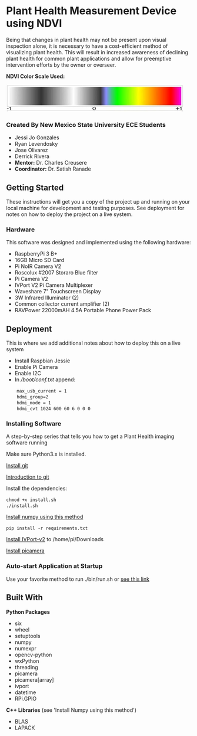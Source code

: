 # Plant Health Measurement Device using NDVI

Being that changes in plant health may not be present upon visual inspection alone, it is necessary to have a cost-efficient method of visualizing plant health. This will result in increased awareness of declining plant health for common plant applications and allow for preemptive intervention efforts by the owner or overseer. 

**NDVI Color Scale Used:**

![NDVI Scale](SavedImages/scale.jpg "NDVI Scale")



### Created By New Mexico State University ECE Students

* Jessi Jo Gonzales
* Ryan Levendosky
* Jose Olivarez
* Derrick Rivera
* **Mentor:**  Dr. Charles Creusere
* **Coordinator:**  Dr. Satish Ranade


## Getting Started

These instructions will get you a copy of the project up and running on your local machine for development and testing purposes. See deployment for notes on how to deploy the project on a live system.



### Hardware 

This software was designed and implemented using the following hardware:
* RaspberryPi 3 B+
* 16GB Micro SD Card
* Pi NoIR Camera V2 
* Roscolux #2007 Storaro Blue filter
* Pi Camera V2
* IVPort V2 Pi Camera Multiplexer 
* Waveshare 7" Touchscreen Display
* 3W Infrared Illuminator (2)
* Common collector current amplifier (2) 
* RAVPower 22000mAH 4.5A Portable Phone Power Pack



## Deployment

This is where we add additional notes about how to deploy this on a live system

* Install Raspbian Jessie
* Enable Pi Camera
* Enable I2C
* In */boot/conf.txt* append:
```
    max_usb_current = 1
    hdmi_group=2
    hdmi_mode = 1
    hdmi_cvt 1024 600 60 6 0 0 0
```


### Installing Software

A step-by-step series that tells you how to get a Plant Health imaging software running

Make sure Python3.x is installed.

[Install git](https://projects.raspberrypi.org/en/projects/getting-strated-with-git/4)

[Introduction to git](https://product.hubspot.com/blog/git-and-github-tutorial-for-beginners)

Install the dependencies:
```
chmod +x install.sh
./install.sh
```
[Install numpy using this method](https://hunseblog.wordpress.com/2014/09/15/installing-numpy-and-openblas/) 
```
pip install -r requirements.txt
```
[Install IVPort-v2](https://github.com/ivmech/ivport-v2) to /home/pi/Downloads

[Install picamera](https://github.com/waveform80/picamera) 



### Auto-start Application at Startup

Use your favorite method to run ./bin/run.sh or [see this link](https://www.dexterindustries.com/howto/run-a-program-on-your-raspberry-pi-at-startup/)


## Built With

**Python Packages**

* six
* wheel
* setuptools
* numpy
* numexpr
* opencv-python
* wxPython 
* threading
* picamera
* picamera[array]
* ivport
* datetime
* RPi.GPIO

**C++ Libraries** (see 'Install Numpy using this method')

* BLAS
* LAPACK

